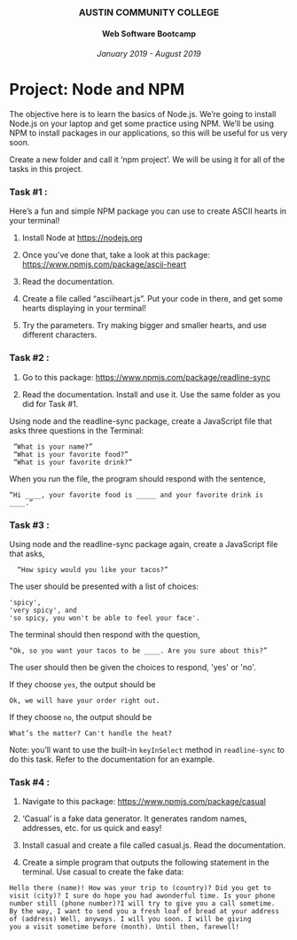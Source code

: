 <center>

### AUSTIN COMMUNITY COLLEGE 
#### Web Software Bootcamp 
###### January 2019 - August 2019

</center>

# Project: Node and NPM

The objective here is to learn the basics of Node.js. We’re going to install Node.js on
your laptop and get some practice using NPM. We’ll be using NPM to install packages in our applications, so this will be
useful for us very soon.

Create a new folder and call it ‘npm project’.  We will be using it for all of the tasks in this
project.

### Task #1 :

Here’s a fun and simple NPM package you can use to create ASCII hearts in your
terminal!

1. Install Node at https://nodejs.org

2. Once you’ve done that, take a look at this package:
https://www.npmjs.com/package/ascii-heart

3. Read the documentation.

4. Create a file called “asciiheart.js”. Put your code in there, and get some hearts displaying in your
terminal!

5. Try the parameters. Try making bigger and smaller hearts, and use different characters.


### Task #2 :

1. Go to this package:
https://www.npmjs.com/package/readline-sync

2. Read the documentation. Install and use it. Use the same folder as you did for Task #1.

Using node and the readline-sync package, create a JavaScript file that asks three questions in the Terminal:


```
 “What is your name?”
 “What is your favorite food?”
 “What is your favorite drink?” 
```

When you run the file, the program should respond with the sentence, 

```
“Hi ____, your favorite food is _____ and your favorite drink is ____.”
```

### Task #3 :

Using node and the readline-sync package again, create a JavaScript file that asks, 

```
  “How spicy would you like your tacos?”
  ``` 

The user should be presented with a list of choices: 
```
'spicy', 
'very spicy', and 
'so spicy, you won't be able to feel your face'.
```

The terminal should then respond with the question, 
```
“Ok, so you want your tacos to be ____. Are you sure about this?” 
```
The user should then be given the choices to respond, 'yes' or 'no'. 

If they choose `yes`, the output should be 

```
Ok, we will have your order right out.
```
 
If they choose `no`, the output should be 

```
What’s the matter? Can't handle the heat?
```

Note: you’ll want to use the built-in `keyInSelect` method in `readline-sync` to do this task. 
Refer to the documentation for an example.

### Task #4 :

1. Navigate to this package:
https://www.npmjs.com/package/casual

2. ‘Casual’ is a fake data generator. It generates random names, addresses, etc. for us 
quick and easy!

3. Install casual and create a file called casual.js. Read the documentation.

4. Create a simple program that outputs the following statement in the terminal. 
Use casual to create the fake data:

```
Hello there (name)! How was your trip to (country)? Did you get to 
visit (city)? I sure do hope you had awonderful time. Is your phone 
number still (phone number)?I will try to give you a call sometime. 
By the way, I want to send you a fresh loaf of bread at your address 
of (address) Well, anyways. I will you soon. I will be giving
you a visit sometime before (month). Until then, farewell!
```